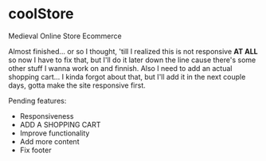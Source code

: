 # coolStore
 Medieval Online Store Ecommerce

 Almost finished... or so I thought, 'till I realized this is not responsive <strong>AT ALL</strong> so now
 I have to fix that, but I'll do it later down the line cause there's some other stuff I wanna work on and 
 finnish. Also I need to add an actual shopping cart... I kinda forgot about that, but I'll add it in the next couple days, gotta make the site responsive first.

 Pending features: 
 + Responsiveness 
 + ADD A SHOPPING CART
 + Improve functionality
 + Add more content
 + Fix footer


